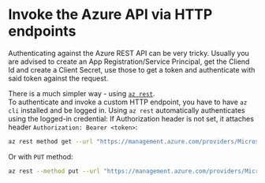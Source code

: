 # Invoke the Azure API via HTTP endpoints

Authenticating against the Azure REST API can be very tricky. Usually you are advised to create an App Registration/Service Principal, get the Cliend Id and create a Client Secret, use those to get a token and authenticate with said token against the request.

There is a much simpler way - using [`az rest`](https://docs.microsoft.com/en-us/cli/azure/reference-index?view=azure-cli-latest#az-rest).  
To authenticate and invoke a custom HTTP endpoint, you have to have `az cli` installed and be logged in. Using `az rest` automatically authenticates using the logged-in credential: If Authorization header is not set, it attaches header `Authorization: Bearer <token>`:

```bash
az rest method get --url "https://management.azure.com/providers/Microsoft.Billing/billingAccounts?api-version=2019-10-01-preview"
```

Or with `PUT` method:

```bash
az rest --method put --url "https://management.azure.com/providers/Microsoft.Billing/billingAccounts/4858737/billingRoleAssignments/326c745a-d97d-46d0-9d81-8b49545d09c3?api-version=2019-10-01-preview" --body @body.json
```